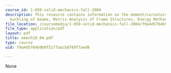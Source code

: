 ```yaml
---
course_id: 1-050-solid-mechanics-fall-2004
description: This resource contains information on the moment/curvature relation,
  buckling of beams, Matrix Analysis of Frame Structures, Energy Methods, and Problems.
file_location: /coursemedia/1-050-solid-mechanics-fall-2004/f9a4d5764b9b0f51ffaacbdf69f7aed8_emech10_04.pdf
file_type: application/pdf
layout: pdf
title: emech10_04.pdf
type: course
uid: f9a4d5764b9b0f51ffaacbdf69f7aed8

---
```

None